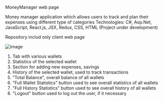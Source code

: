 MoneyManager web page

Money manager application which allows users to track and plan their expenses using different type of categories
Technologies: C#, Asp.Net, JavaScript, React.js, JSX, Redux, CSS, HTML
(Project under development)

Repository includ only client web page

![image](https://user-images.githubusercontent.com/72601059/226449146-54e9e5fc-40ff-41b6-8f85-8bb69a95d64f.png)

1. Tab with various wallets
2. Statistics of the selected wallet
3. Section for adding new expenses, savings
4. History of the selected wallet, used to track transactions
5. "Total Balance", overall balance of all wallets
6. "Full Wallet Statistics" button used to see overall statistics of all wallets
7. "Full History Statistics" button used to see overall history of all wallets
8. "Logout" button used to log out the user, if it necessary
